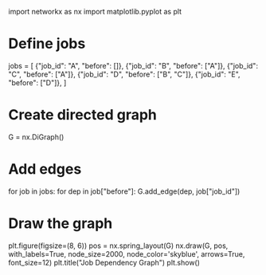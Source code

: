 import networkx as nx
import matplotlib.pyplot as plt

# Define jobs
jobs = [
    {"job_id": "A", "before": []},
    {"job_id": "B", "before": ["A"]},
    {"job_id": "C", "before": ["A"]},
    {"job_id": "D", "before": ["B", "C"]},
    {"job_id": "E", "before": ["D"]},
]

# Create directed graph
G = nx.DiGraph()

# Add edges
for job in jobs:
    for dep in job["before"]:
        G.add_edge(dep, job["job_id"])

# Draw the graph
plt.figure(figsize=(8, 6))
pos = nx.spring_layout(G)
nx.draw(G, pos, with_labels=True, node_size=2000, node_color='skyblue', arrows=True, font_size=12)
plt.title("Job Dependency Graph")
plt.show()
